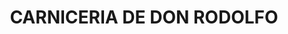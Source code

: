 ---
title: "CARNICERIA DE DON RODOLFO"
url: /sutamarchan/carniceria-de-don-rodolfo/
shop: carnicero
---